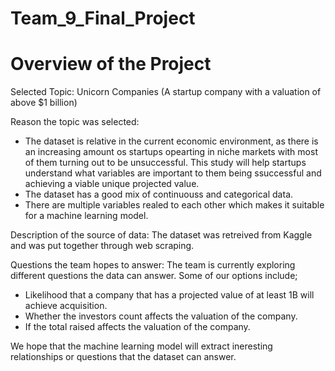 # Team_9_Final_Project

# Overview of the Project

Selected Topic: Unicorn Companies (A startup company with a valuation of above $1 billion)

Reason the topic was selected: 
- The dataset is relative in the current economic environment, as there is an increasing amount os startups opearting in niche markets with most of them turning out to be unsuccessful. This study will help startups understand what variables are important to them being ssuccessful and achieving a viable unique projected value.
- The dataset has a good mix of continuouss and categorical data.
- There are multiple variables realed to each other which makes it suitable for a machine learning model.

Description of the source of data: The dataset was retreived from Kaggle and was put together through web scraping.

Questions the team hopes to answer: 
The team is currently exploring different questions the data can answer. Some of our options include;
- Likelihood that a company that has a projected value of at least 1B will achieve acquisition.
- Whether the investors count affects the valuation of the company.
- If the total raised affects the valuation of the company.

We hope that the machine learning model will extract ineresting relationships or questions that the dataset can answer.
